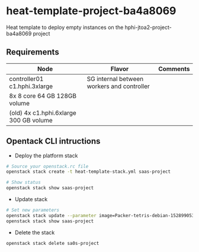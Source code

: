 # heat-template-project-ba4a8069
Heat template to deploy empty instances on the hphi-jtoa2-project-ba4a8069 project

## Requirements

| Node | Flavor | Comments |
--- | --- | --- 
| controller01 c1.hphi.3xlarge | SG internal between workers and controller |
| 8x 8 core 64 GB 128GB volume ||
| (old) 4x c1.hphi.6xlarge 300 GB volume | |

## Opentack CLI intructions 

* Deploy the platform stack
```bash
# Source your openstack.rc file 
openstack stack create -t heat-template-stack.yml saas-project

# Show status
openstack stack show saas-project
```

* Update stack
```bash
# Set new parameters
openstack stack update --parameter image=Packer-tetris-debian-1528990535 -t heat-template-stack.yml saas-project
openstack stack show saas-project
```

* Delete the stack
```bash 
openstack stack delete sa0s-project
```



